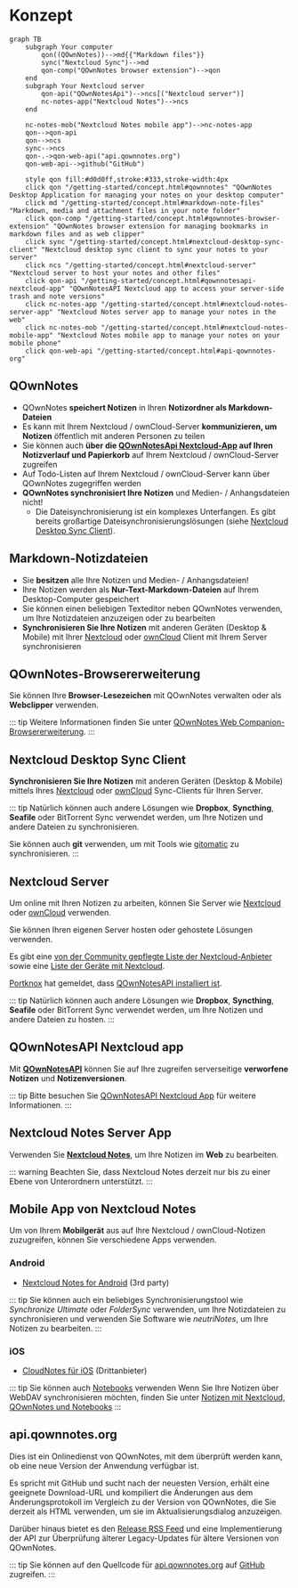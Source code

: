 # Konzept

```mermaid
graph TB
    subgraph Your computer
        qon((QOwnNotes))-->md{{"Markdown files"}}
        sync("Nextcloud Sync")-->md
        qon-comp("QOwnNotes browser extension")-->qon
    end
    subgraph Your Nextcloud server
        qon-api("QOwnNotesApi")-->ncs[("Nextcloud server")]
        nc-notes-app("Nextcloud Notes")-->ncs
    end

    nc-notes-mob("Nextcloud Notes mobile app")-->nc-notes-app
    qon-->qon-api
    qon-->ncs
    sync-->ncs
    qon-.->qon-web-api("api.qownnotes.org")
    qon-web-api-->github("GitHub")

    style qon fill:#d0d0ff,stroke:#333,stroke-width:4px
    click qon "/getting-started/concept.html#qownnotes" "QOwnNotes Desktop Application for managing your notes on your desktop computer"
    click md "/getting-started/concept.html#markdown-note-files" "Markdown, media and attachment files in your note folder"
    click qon-comp "/getting-started/concept.html#qownnotes-browser-extension" "QOwnNotes browser extension for managing bookmarks in markdown files and as web clipper"
    click sync "/getting-started/concept.html#nextcloud-desktop-sync-client" "Nextcloud desktop sync client to sync your notes to your server"
    click ncs "/getting-started/concept.html#nextcloud-server" "Nextcloud server to host your notes and other files"
    click qon-api "/getting-started/concept.html#qownnotesapi-nextcloud-app" "QOwnNotesAPI Nextcloud app to access your server-side trash and note versions"
    click nc-notes-app "/getting-started/concept.html#nextcloud-notes-server-app" "Nextcloud Notes server app to manage your notes in the web"
    click nc-notes-mob "/getting-started/concept.html#nextcloud-notes-mobile-app" "Nextcloud Notes mobile app to manage your notes on your mobile phone"
    click qon-web-api "/getting-started/concept.html#api-qownnotes-org"
```

## QOwnNotes

- QOwnNotes **speichert Notizen** in Ihren **Notizordner als Markdown-Dateien**
- Es kann mit Ihrem Nextcloud / ownCloud-Server **kommunizieren, um Notizen** öffentlich mit anderen Personen zu teilen
- Sie können auch **über die [QOwnNotesApi Nextcloud-App](#qownnotesapi-nextcloud-app) auf Ihren Notizverlauf und Papierkorb** auf Ihrem Nextcloud / ownCloud-Server zugreifen
- Auf Todo-Listen auf Ihrem Nextcloud / ownCloud-Server kann über QOwnNotes zugegriffen werden
- **QOwnNotes synchronisiert Ihre Notizen** und Medien- / Anhangsdateien nicht!
    - Die Dateisynchronisierung ist ein komplexes Unterfangen. Es gibt bereits großartige Dateisynchronisierungslösungen (siehe [Nextcloud Desktop Sync Client](#nextcloud-desktop-sync-client)).


## Markdown-Notizdateien

- Sie **besitzen** alle Ihre Notizen und Medien- / Anhangsdateien!
- Ihre Notizen werden als **Nur-Text-Markdown-Dateien** auf Ihrem Desktop-Computer gespeichert
- Sie können einen beliebigen Texteditor neben QOwnNotes verwenden, um Ihre Notizdateien anzuzeigen oder zu bearbeiten
- **Synchronisieren Sie Ihre Notizen** mit anderen Geräten (Desktop & Mobile) mit Ihrer [Nextcloud](https://nextcloud.com/) oder [ownCloud](https://owncloud.org/) Client mit Ihrem Server synchronisieren


## QOwnNotes-Browsererweiterung

Sie können Ihre **Browser-Lesezeichen** mit QOwnNotes verwalten oder als **Webclipper** verwenden.

::: tip
Weitere Informationen finden Sie unter [QOwnNotes Web Companion-Browsererweiterung](browser-extension.md).
:::

## Nextcloud Desktop Sync Client

**Synchronisieren Sie Ihre Notizen** mit anderen Geräten (Desktop & Mobile) mittels Ihres [Nextcloud](https://nextcloud.com/) oder [ownCloud](https://owncloud.org/) Sync-Clients für Ihren Server.

::: tip
Natürlich können auch andere Lösungen wie **Dropbox**, **Syncthing**, **Seafile** oder BitTorrent Sync verwendet werden, um Ihre Notizen und andere Dateien zu synchronisieren.

Sie können auch **git** verwenden, um mit Tools wie [gitomatic](https://github.com/muesli/gitomatic/) zu synchronisieren.
:::

## Nextcloud Server

Um online mit Ihren Notizen zu arbeiten, können Sie Server wie [Nextcloud](https://nextcloud.com/) oder [ownCloud](https://owncloud.org/) verwenden.

Sie können Ihren eigenen Server hosten oder gehostete Lösungen verwenden.

Es gibt eine [von der Community gepflegte Liste der Nextcloud-Anbieter](https://github.com/nextcloud/providers#providers) sowie eine [Liste der Geräte mit Nextcloud](https://nextcloud.com/devices/).

[Portknox](https://portknox.net) hat gemeldet, dass [QOwnNotesAPI installiert ist](https://portknox.net/en/app_listing).

::: tip
Natürlich können auch andere Lösungen wie **Dropbox**, **Syncthing**, **Seafile** oder BitTorrent Sync verwendet werden, um Ihre Notizen und andere Dateien zu hosten.
:::

## QOwnNotesAPI Nextcloud app

Mit [**QOwnNotesAPI**](https://github.com/pbek/qownnotesapi) können Sie auf Ihre zugreifen serverseitige **verworfene Notizen** und **Notizenversionen**.

::: tip
Bitte besuchen Sie [QOwnNotesAPI Nextcloud App](qownnotesapi.md) für weitere Informationen.
:::

## Nextcloud Notes Server App

Verwenden Sie [**Nextcloud Notes**](https://github.com/nextcloud/notes), um Ihre Notizen im **Web** zu bearbeiten.

::: warning
Beachten Sie, dass Nextcloud Notes derzeit nur bis zu einer Ebene von Unterordnern unterstützt.
:::

## Mobile App von Nextcloud Notes

Um von Ihrem **Mobilgerät** aus auf Ihre Nextcloud / ownCloud-Notizen zuzugreifen, können Sie verschiedene Apps verwenden.

### Android

- [Nextcloud Notes for Android](https://play.google.com/store/apps/details?id=it.niedermann.owncloud.notes) (3rd party)

::: tip
Sie können auch ein beliebiges Synchronisierungstool wie *Synchronize Ultimate* oder *FolderSync* verwenden, um Ihre Notizdateien zu synchronisieren und verwenden Sie Software wie *neutriNotes*, um Ihre Notizen zu bearbeiten.
:::

### iOS

- [CloudNotes für iOS](https://itunes.apple.com/de/app/cloudnotes-owncloud-notes/id813973264?mt=8) (Drittanbieter)

::: tip
Sie können auch [Notebooks](https://itunes.apple.com/us/app/notebooks-write-and-organize/id780438662) verwenden Wenn Sie Ihre Notizen über WebDAV synchronisieren möchten, finden Sie unter [Notizen mit Nextcloud, QOwnNotes und Notebooks](https://lifemeetscode.com/blog/taking-notes-with-nextcloud-qownnotes-and-notebooks)
:::

## api.qownnotes.org

Dies ist ein Onlinedienst von QOwnNotes, mit dem überprüft werden kann, ob eine neue Version der Anwendung verfügbar ist.

Es spricht mit GitHub und sucht nach der neuesten Version, erhält eine geeignete Download-URL und kompiliert die Änderungen aus dem Änderungsprotokoll im Vergleich zu der Version von QOwnNotes, die Sie derzeit als HTML verwenden, um sie im Aktualisierungsdialog anzuzeigen.

Darüber hinaus bietet es den [Release RSS Feed](http://api.qownnotes.org/rss/app-releases) und eine Implementierung der API zur Überprüfung älterer Legacy-Updates für ältere Versionen von QOwnNotes.

::: tip
Sie können auf den Quellcode für [api.qownnotes.org](https://api.qownnotes.org) auf [GitHub](https://github.com/qownnotes/api) zugreifen.
:::
